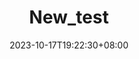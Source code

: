 ---
title: "New_test"
description: 
date: 2023-10-17T19:22:30+08:00
image: 
math: 
license: 
hidden: false
comments: true
draft: true
---